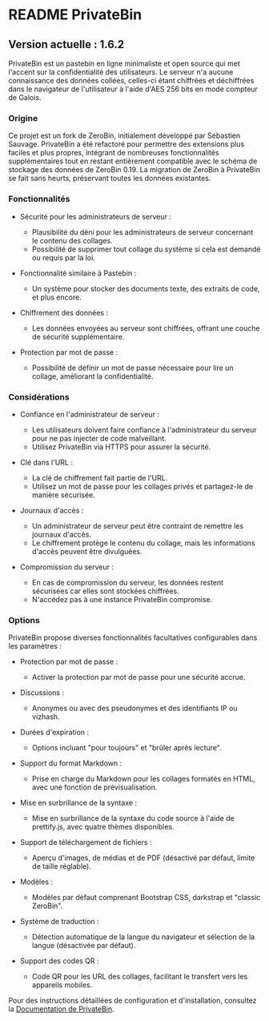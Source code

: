 # README PrivateBin

## Version actuelle : 1.6.2

PrivateBin est un pastebin en ligne minimaliste et open source qui met l'accent sur la confidentialité des utilisateurs. Le serveur n'a aucune connaissance des données collées, celles-ci étant chiffrées et déchiffrées dans le navigateur de l'utilisateur à l'aide d'AES 256 bits en mode compteur de Galois.

### Origine

Ce projet est un fork de ZeroBin, initialement développé par Sébastien Sauvage. PrivateBin a été refactoré pour permettre des extensions plus faciles et plus propres, intégrant de nombreuses fonctionnalités supplémentaires tout en restant entièrement compatible avec le schéma de stockage des données de ZeroBin 0.19. La migration de ZeroBin à PrivateBin se fait sans heurts, préservant toutes les données existantes.

### Fonctionnalités

- Sécurité pour les administrateurs de serveur :
  - Plausibilité du déni pour les administrateurs de serveur concernant le contenu des collages.
  - Possibilité de supprimer tout collage du système si cela est demandé ou requis par la loi.

- Fonctionnalité similaire à Pastebin :
  - Un système pour stocker des documents texte, des extraits de code, et plus encore.

- Chiffrement des données :
  - Les données envoyées au serveur sont chiffrées, offrant une couche de sécurité supplémentaire.

- Protection par mot de passe :
  - Possibilité de définir un mot de passe nécessaire pour lire un collage, améliorant la confidentialité.

### Considérations

- Confiance en l'administrateur de serveur :
  - Les utilisateurs doivent faire confiance à l'administrateur du serveur pour ne pas injecter de code malveillant.
  - Utilisez PrivateBin via HTTPS pour assurer la sécurité.

- Clé dans l'URL :
  - La clé de chiffrement fait partie de l'URL.
  - Utilisez un mot de passe pour les collages privés et partagez-le de manière sécurisée.

- Journaux d'accès :
  - Un administrateur de serveur peut être contraint de remettre les journaux d'accès.
  - Le chiffrement protège le contenu du collage, mais les informations d'accès peuvent être divulguées.

- Compromission du serveur :
  - En cas de compromission du serveur, les données restent sécurisées car elles sont stockées chiffrées.
  - N'accédez pas à une instance PrivateBin compromise.

### Options

PrivateBin propose diverses fonctionnalités facultatives configurables dans les paramètres :

- Protection par mot de passe :
  - Activer la protection par mot de passe pour une sécurité accrue.

- Discussions :
  - Anonymes ou avec des pseudonymes et des identifiants IP ou vizhash.

- Durées d'expiration :
  - Options incluant "pour toujours" et "brûler après lecture".

- Support du format Markdown :
  - Prise en charge du Markdown pour les collages formatés en HTML, avec une fonction de prévisualisation.

- Mise en surbrillance de la syntaxe :
  - Mise en surbrillance de la syntaxe du code source à l'aide de prettify.js, avec quatre thèmes disponibles.

- Support de téléchargement de fichiers :
  - Aperçu d'images, de médias et de PDF (désactivé par défaut, limite de taille réglable).

- Modèles :
  - Modèles par défaut comprenant Bootstrap CSS, darkstrap et "classic ZeroBin".

- Système de traduction :
  - Détection automatique de la langue du navigateur et sélection de la langue (désactivée par défaut).

- Support des codes QR :
  - Code QR pour les URL des collages, facilitant le transfert vers les appareils mobiles.

Pour des instructions détaillées de configuration et d'installation, consultez la [Documentation de PrivateBin](https://docs.privatebin.org).
